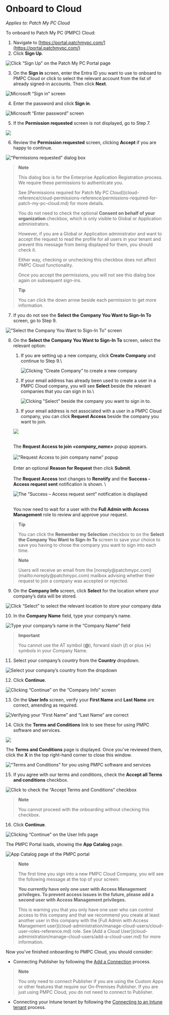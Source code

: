 # Onboard to Cloud

_Applies to: Patch My PC Cloud_

To onboard to Patch My PC (PMPC) Cloud:

1. Navigate to [https://portal.patchmypc.com/](https://portal.patchmypc.com/)
2. Click <strong>Sign Up</strong>.

![Click “Sign Up” on the Patch My PC Portal page](/_images/image-(1363).png "Click “Sign Up” on the Patch My PC Portal page")

3. On the <strong>Sign in</strong> screen, enter the Entra ID you want to use to onboard to PMPC Cloud or click to select the relevant account from the list of already signed-in accounts. Then click <strong>Next</strong>.

![Microsoft “Sign in” screen](/_images/image-(1364).png "Microsoft “Sign in” screen")

4. Enter the password and click <strong>Sign in</strong>.

![Microsoft “Enter password” screen](/_images/image-(1365).png "Microsoft “Enter password” screen")

5. If the <strong>Permission requested</strong> screen is not displayed, go to Step 7.

![](/_images/image-(1506).png "")

6. Review the <strong>Permission requested</strong> screen, clicking <strong>Accept</strong> if you are happy to continue.

![“Permissions requested” dialog box](/_images/image-(1366).png "“Permissions requested” dialog box")

<blockquote class="wp-block-quote">
<p><strong>Note</strong></p>
<p>This dialog box is for the Enterprise Application Registration process. We require these permissions to authenticate you.</p>
<p>See [Permissions required for Patch My PC Cloud](cloud-reference/cloud-permissions-reference/permissions-required-for-patch-my-pc-cloud.md) for more details.</p>
<p>You do not need to check the optional <strong>Consent on behalf of your organization</strong> checkbox, which is only visible to Global or Application administrators.</p>
<p>However, if you are a Global or Application administrator and want to accept the request to read the profile for all users in your tenant and prevent this message from being displayed for them, you should check it.</p>
<p>Either way, checking or unchecking this checkbox does not affect PMPC Cloud functionality.</p>
<p>Once you accept the permissions, you will not see this dialog box again on subsequent sign-ins.</p>
</blockquote>

<blockquote class="wp-block-quote">
<p><strong>Tip</strong></p>
<p>You can click the down arrow beside each permission to get more information.</p>
</blockquote>

7. If you do not see the <strong>Select the Company You Want to Sign-In To</strong> screen, go to Step 9.

![&#x22;Select the Company You Want to Sign-In To&#x22; screen](/_images/image-(535).png "&#x22;Select the Company You Want to Sign-In To&#x22; screen")

8.  On the <strong>Select the Company You Want to Sign-In To</strong> screen, select the relevant option:

    1.  If you are setting up a new company, click <strong>Create Company</strong> and continue to Step 9.\


        ![Clicking “Create Company” to create a new company](/_images/image-(536).png "Clicking “Create Company” to create a new company")


    2.  If your email address has already been used to create a user in a PMPC Cloud company, you will see <strong>Select</strong> beside the relevant companies that you can sign in to.\


        ![Clcking &#x22;Select&#x22; beside the company you want to sign in to.](/_images/image-(20).png "Clcking &#x22;Select&#x22; beside the company you want to sign in to.")


    3. If your email address is not associated with a user in a PMPC Cloud company, you can click <strong>Request Access</strong> beside the company you want to join.

    ![](/_images/image-(538).png "")

    \
    The <strong>Request Access to join&#x20;</strong>_<strong>\<company\_name></strong>_ popup appears.\
    \
    !["Request Access to join company name" popup](/_images/image-(626).png>)\
    \
    Enter an optional <strong>Reason for Request</strong> then click <strong>Submit</strong>.\
    \
    The <strong>Request Access</strong> text changes to <strong>Renotify</strong> and the <strong>Success - Access request sent</strong> notification is shown. \


    ![The “Success – Access request sent” notification is displayed](/_images/image-(1632).png "The “Success – Access request sent” notification is displayed")

    \
    You now need to wait for a user with the <strong>Full Admin with Access Management</strong> role to review and approve your request.

<blockquote class="wp-block-quote">
<p><strong>Tip</strong></p>
<p>You can click the <strong>Remember my Selection</strong> checkbox to on the <strong>Select the Company You Want to Sign-In To</strong> screen to save your choice to save you having to chose the company you want to sign into each time.</p>
</blockquote>

<blockquote class="wp-block-quote">
<p><strong>Note</strong></p>
<p>Users will receive an email from the [noreply@patchmypc.com](mailto:noreply@patchmypc.com) mailbox advising whether their request to join a company was accepted or rejected.</p>
</blockquote>

9. On the <strong>Company Info</strong> screen, click <strong>Select</strong> for the location where your company’s data will be stored.

![Click “Select” to select the relevant location to store your company data](/_images/image-(609).png "Click “Select” to select the relevant location to store your company data")

10. In the <strong>Company Name</strong> field, type your company’s name.

![Type your company’s name in the “Company Name” field](/_images/image-(610).png "Type your company’s name in the “Company Name” field")

<blockquote class="wp-block-quote">
<p><strong>Important</strong></p>
<p>You cannot use the AT symbol (<strong>@</strong>), forward slash (<strong>/</strong>) or plus (<strong>+</strong>) symbols in your Company Name.</p>
</blockquote>

11. Select your company’s country from the <strong>Country</strong> dropdown.

![Select your company’s country from the dropdown](/_images/image-(806).png "Select your company’s country from the dropdown")

12. Click <strong>Continue</strong>.

![Clicking “Continue” on the “Company Info” screen](/_images/image-(808).png "Clicking “Continue” on the “Company Info” screen")

13. On the <strong>User Info</strong> screen, verify your <strong>First Name</strong> and <strong>Last Name</strong> are correct, amending as required.

![Verifying your “First Name” and “Last Name” are correct](/_images/image-(809).png "Verifying your “First Name” and “Last Name” are correct")

14. Click the <strong>Terms and Conditions</strong> link to see these for using PMPC software and services.

![](/_images/image-(810).png "")

The <strong>Terms and Conditions</strong> page is displayed. Once you’ve reviewed them, click the <strong>X</strong> in the top right-hand corner to close this window.

![“Terms and Conditions” for you using PMPC software and services](/_images/image-(811).png "“Terms and Conditions” for you using PMPC software and services")

15. If you agree with our terms and conditions, check the <strong>Accept all Terms and conditions</strong> checkbox.

![Click to check the “Accept Terms and Conditions” checkbox](/_images/image-(812).png "Click to check the “Accept Terms and Conditions” checkbox")

<blockquote class="wp-block-quote">
<p><strong>Note</strong></p>
<p>You cannot proceed with the onboarding without checking this checkbox.</p>
</blockquote>

16. Click <strong>Continue</strong>.

![Clicking “Continue” on the User Info page](/_images/image-(1509).png "Clicking “Continue” on the User Info page")

The PMPC Portal loads, showing the <strong>App Catalog</strong> page.

![App Catalog page of the PMPC portal](/_images/image-(2700).png "App Catalog page of the PMPC portal")

<blockquote class="wp-block-quote">
<p><strong>Note</strong></p>
<p>The first time you sign into a new PMPC Cloud Company, you will see the following message at the top of your screen:</p>
<p><strong>You currently have only one user with Access Management privileges. To prevent access issues in the future, please add a second user with Access Management privileges.</strong></p>
<p>This is warning you that you only have one user who can control access to this company and that we recommend you create at least another user in this company with the [Full Admin with Access Management user](cloud-administration/manage-cloud-users/cloud-user-roles-reference.md) role. See [Add a Cloud User](cloud-administration/manage-cloud-users/add-a-cloud-user.md) for more information.</p>
</blockquote>

Now you've finished onboarding to PMPC Cloud, you should consider:

* Connecting Publisher by following the [Add a Connection](cloud-administration/manage-cloud-connections/add-a-connection.md) process.

<blockquote class="wp-block-quote">
<p><strong>Note</strong></p>
<p>You only need to connect Publisher if you are using the Custom Apps or other features that require our On-Premises Publisher. If you are just using PMPC Cloud, you do not need to connect to Publisher.</p>
</blockquote>

* Connecting your Intune tenant by following the [Connecting to an Intune tenant](cloud-administration/manage-your-environments-in-cloud/manage-cloud-intune-tenants.md#connecting-to-an-intune-tenant) process.